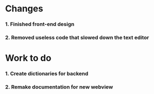 # Changes

### 1. **Finished front-end design**
### 2. **Removed useless code that slowed down the text editor**

# Work to do

### 1. Create dictionaries for backend
### 2. Remake documentation for new webview